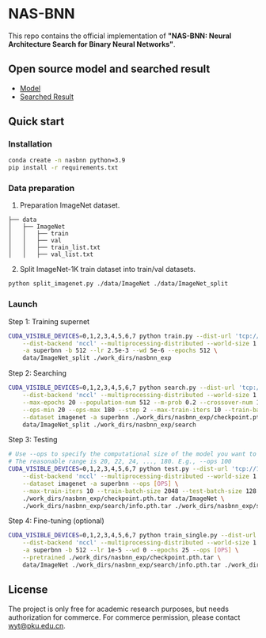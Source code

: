 # NAS-BNN

This repo contains the official implementation of **"NAS-BNN: Neural Architecture Search for Binary Neural Networks"**.

## Open source model and searched result

- [Model](<>)
- [Searched Result](<>)

## Quick start

### Installation

```bash
conda create -n nasbnn python=3.9
pip install -r requirements.txt
```

### Data preparation

1. Preparation ImageNet dataset.

```
├── data
│   ├── ImageNet
│   │   ├── train
│   │   ├── val
│   │   ├── train_list.txt
│   │   ├── val_list.txt

```

2. Split ImageNet-1K train dataset into train/val datasets.

```bash
python split_imagenet.py ./data/ImageNet ./data/ImageNet_split
```

### Launch

Step 1: Training supernet

```bash
CUDA_VISIBLE_DEVICES=0,1,2,3,4,5,6,7 python train.py --dist-url 'tcp://127.0.0.1:29701' \
    --dist-backend 'nccl' --multiprocessing-distributed --world-size 1 --rank 0 \
    -a superbnn -b 512 --lr 2.5e-3 --wd 5e-6 --epochs 512 \
    data/ImageNet_split ./work_dirs/nasbnn_exp
```

Step 2: Searching

```bash
CUDA_VISIBLE_DEVICES=0,1,2,3,4,5,6,7 python search.py --dist-url 'tcp://127.0.0.1:29702' \
    --dist-backend 'nccl' --multiprocessing-distributed --world-size 1 --rank 0 \
    --max-epochs 20 --population-num 512 --m-prob 0.2 --crossover-num 128 --mutation-num 128 \
    --ops-min 20 --ops-max 180 --step 2 --max-train-iters 10 --train-batch-size 2048 --test-batch-size 2048 \
    --dataset imagenet -a superbnn ./work_dirs/nasbnn_exp/checkpoint.pth.tar \
    data/ImageNet_split ./work_dirs/nasbnn_exp/search
```

Step 3: Testing

```bash
# Use --ops to specify the computational size of the model you want to test.
# The reasonable range is 20, 22, 24, ..., 180. E.g., --ops 100
CUDA_VISIBLE_DEVICES=0,1,2,3,4,5,6,7 python test.py --dist-url 'tcp://127.0.0.1:29701' \
    --dist-backend 'nccl' --multiprocessing-distributed --world-size 1 --rank 0 \
    --dataset imagenet -a superbnn --ops [OPS] \
    --max-train-iters 10 --train-batch-size 2048 --test-batch-size 128 \
    ./work_dirs/nasbnn_exp/checkpoint.pth.tar data/ImageNet \
    ./work_dirs/nasbnn_exp/search/info.pth.tar ./work_dirs/nasbnn_exp/search/test
```

Step 4: Fine-tuning (optional)

```bash
CUDA_VISIBLE_DEVICES=0,1,2,3,4,5,6,7 python train_single.py --dist-url 'tcp://127.0.0.1:29701' \
    --dist-backend 'nccl' --multiprocessing-distributed --world-size 1 --rank 0 \
    -a superbnn -b 512 --lr 1e-5 --wd 0 --epochs 25 --ops [OPS] \
    --pretrained ./work_dirs/nasbnn_exp/checkpoint.pth.tar \
    data/ImageNet ./work_dirs/nasbnn_exp/search/info.pth.tar ./work_dirs/nasbnn_exp/finetuned_opsxx
```

## License

The project is only free for academic research purposes, but needs authorization for commerce. For commerce permission, please contact wyt@pku.edu.cn.

